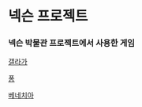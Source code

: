 # 넥슨 프로젝트

### 넥슨 박물관 프로젝트에서 사용한 게임


[갤라가](https://suminc7.github.io/web-game/galaga.html)

[퐁](https://suminc7.github.io/web-game/pong.html)

[베네치아](https://suminc7.github.io/web-game/venezia.html)
